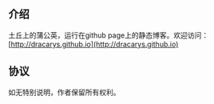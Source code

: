 ## 介绍

土丘上的蒲公英，运行在github page上的静态博客。欢迎访问：[http://dracarys.github.io](http://dracarys.github.io)

## 协议
如无特别说明，作者保留所有权利。

